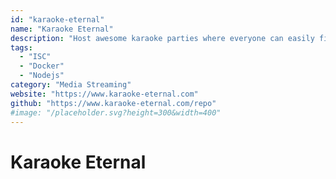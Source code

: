 ```yaml
---
id: "karaoke-eternal"
name: "Karaoke Eternal"
description: "Host awesome karaoke parties where everyone can easily find and queue songs from their phone's browser. The player is also fully browser-based with support for MP3+G, MP4 and WebGL visualizations."
tags:
  - "ISC"
  - "Docker"
  - "Nodejs"
category: "Media Streaming"
website: "https://www.karaoke-eternal.com"
github: "https://www.karaoke-eternal.com/repo"
#image: "/placeholder.svg?height=300&width=400"
---
```


# Karaoke Eternal
